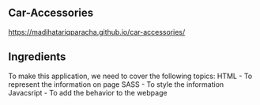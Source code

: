 ## Car-Accessories
https://madihatariqparacha.github.io/car-accessories/
## Ingredients
To make this application, we need to cover the following topics:
HTML - To represent the information on page
SASS - To style the information
Javacsript - To add the behavior to the webpage
